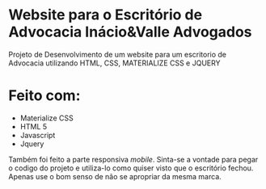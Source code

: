 # Website para o Escritório de Advocacia Inácio&Valle Advogados
Projeto de Desenvolvimento de um website para um escritorio de Advocacia utilizando HTML, CSS, MATERIALIZE CSS e JQUERY


# Feito com:
- Materialize CSS
- HTML 5
- Javascript
- Jquery

Também foi feito a parte responsiva *mobile*.
Sinta-se a vontade para pegar o codigo do projeto e utiliza-lo como quiser visto que o escritório fechou.
Apenas use o bom senso de não se apropriar da mesma marca.
